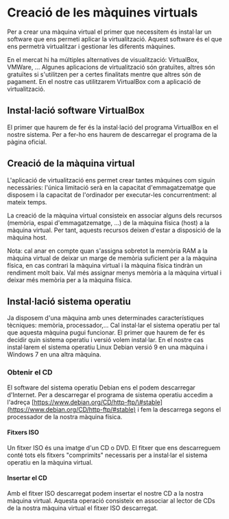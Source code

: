 # Creació de les màquines virtuals

Per a crear una màquina virtual el primer que necessitem és instal·lar un software que ens permeti aplicar la virtualització. Aquest software és el que ens permetrà virtualitzar i gestionar les diferents màquines.

En el mercat hi ha múltiples alternatives de visualització: VirtualBox, VMWare, ... Algunes aplicacions de virtualització són gratuïtes, altres són gratuïtes si s'utilitzen per a certes finalitats mentre que altres són de pagament. En el nostre cas utilitzarem VirtualBox com a aplicació de virtualització.

## Instal·lació software VirtualBox <a id="instal&#xB7;laci&#xF3;-software-virtualbox"></a>

El primer que haurem de fer és la instal·lació del programa VirtualBox en el nostre sistema. Per a fer-ho ens haurem de descarregar el programa de la pàgina oficial.



## Creació de la màquina virtual <a id="creaci&#xF3;-de-la-m&#xE0;quina-virtual"></a>

L'aplicació de virtualització ens permet crear tantes màquines com siguin necessàries: l'única limitació serà en la capacitat d'emmagatzematge que disposem i la capacitat de l'ordinador per executar-les concurrentment: al mateix temps.

La creació de la màquina virtual consisteix en associar alguns dels recursos \(memòria, espai d'emmagatzematge, ...\) de la màquina física \(host\) a la màquina virtual. Per tant, aquests recursos deixen d'estar a disposició de la màquina host.

Nota: cal anar en compte quan s'assigna sobretot la memòria RAM a la màquina virtual de deixar un marge de memòria suficient per a la màquina física, en cas contrari la màquina virtual i la màquina física tindràn un rendiment molt baix. Val més assignar menys memòria a la màquina virtual i deixar més memòria per a la màquina física.

## Instal·lació sistema operatiu <a id="instal&#xB7;laci&#xF3;-sistema-operatiu"></a>

Ja disposem d'una màquina amb unes determinades característiques tècniques: memòria, processador,... Cal instal·lar el sistema operatiu per tal que aquesta màquina pugui funcionar. El primer que haurem de fer és decidir quin sistema operatiu i versió volem instal·lar. En el nostre cas instal·larem el sistema operatiu Linux Debian versió 9 en una màquina i Windows 7 en una altra màquina.

### Obtenir el CD <a id="obtenir-el-cd"></a>

El software del sistema operatiu Debian ens el podem descarregar d'Internet. Per a descarregar el programa de sistema operatiu accedim a l'adreça [https://www.debian.org/CD/http-ftp/\#stable](https://www.debian.org/CD/http-ftp/#stable) i fem la descarrega segons el processador de la nostra màquina física.



#### Fitxers ISO <a id="fitxers-iso"></a>

Un fitxer ISO és una imatge d'un CD o DVD. El fitxer que ens descarreguem conté tots els fitxers "comprimits" necessaris per a instal·lar el sistema operatiu en la màquina virtual.

#### Insertar el CD <a id="insertar-el-cd"></a>

Amb el fitxer ISO descarregat podem insertar el nostre CD a la nostra màquina virtual. Aquesta operació consisteix en associar al lector de CDs de la nostra màquina virtual el fitxer ISO descarregat.

